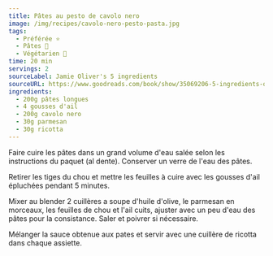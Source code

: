 ```yaml
---
title: Pâtes au pesto de cavolo nero
image: /img/recipes/cavolo-nero-pesto-pasta.jpg
tags:
  - Préférée ⭐
  - Pâtes 🍝
  - Végétarien 🌿
time: 20 min
servings: 2
sourceLabel: Jamie Oliver's 5 ingredients
sourceURL: https://www.goodreads.com/book/show/35069206-5-ingredients-quick-easy-food
ingredients:
  - 200g pâtes longues
  - 4 gousses d'ail
  - 200g cavolo nero
  - 30g parmesan
  - 30g ricotta
---
```

Faire cuire les pâtes dans un grand volume d'eau salée selon les instructions du paquet (al dente). Conserver un verre de l'eau des pâtes.

Retirer les tiges du chou et mettre les feuilles à cuire avec les gousses d'ail épluchées pendant 5 minutes.

Mixer au blender 2 cuillères a soupe d'huile d'olive, le parmesan en morceaux, les feuilles de chou et l'ail cuits, ajuster avec un peu d'eau des pâtes pour la consistance. Saler et poivrer si nécessaire.

Mélanger la sauce obtenue aux pates et servir avec une cuillère de ricotta dans chaque assiette.